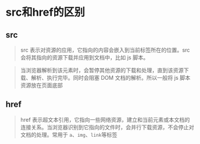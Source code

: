 # src和href的区别

## src

> src 表示对资源的应用，它指向的内容会嵌入到当前标签所在的位置。src 会将其指向的资源下载并应用到文档中，比如 js 脚本。

> 当浏览器解析到该元素时，会暂停其他资源的下载和处理，直到该资源下载、解析、执行完毕。同时会阻塞 DOM 文档的解析。所以一般将 js 脚本资源放在页面底部

## href

> href 表示超文本引用，它指向一些网络资源，建立和当前元素或本文档的连接关系。当浏览器识别到它指向的文件时，会并行下载资源，不会停止对文档的处理。常用于 `a`、`img`、`link`等标签

